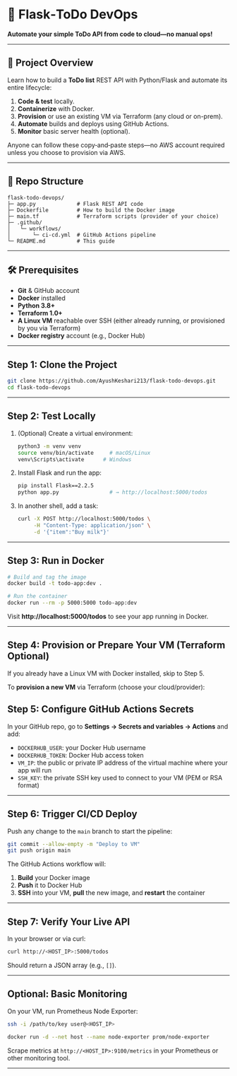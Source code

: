 # 🚀 Flask‑ToDo DevOps

**Automate your simple ToDo API from code to cloud—no manual ops!**

---

## 🎯 Project Overview

Learn how to build a **ToDo list** REST API with Python/Flask and automate its entire lifecycle:

1. **Code & test** locally.
2. **Containerize** with Docker.
3. **Provision** or use an existing VM via Terraform (any cloud or on-prem).
4. **Automate** builds and deploys using GitHub Actions.
5. **Monitor** basic server health (optional).

Anyone can follow these copy‑and‑paste steps—no AWS account required unless you choose to provision via AWS.

---

## 📂 Repo Structure

```text
flask-todo-devops/
├─ app.py             # Flask REST API code
├─ Dockerfile         # How to build the Docker image
├─ main.tf            # Terraform scripts (provider of your choice)
├─ .github/
│   └─ workflows/
│       └─ ci-cd.yml  # GitHub Actions pipeline
└─ README.md          # This guide
```

---

## 🛠 Prerequisites

- **Git** & GitHub account
- **Docker** installed
- **Python 3.8+**
- **Terraform 1.0+**
- **A Linux VM** reachable over SSH (either already running, or provisioned by you via Terraform)
- **Docker registry** account (e.g., Docker Hub)

---

## Step 1: Clone the Project

```bash
git clone https://github.com/AyushKeshari213/flask-todo-devops.git
cd flask-todo-devops
```

---

## Step 2: Test Locally

1. (Optional) Create a virtual environment:
   ```bash
   python3 -m venv venv
   source venv/bin/activate     # macOS/Linux
   venv\Scripts\activate      # Windows
   ```
2. Install Flask and run the app:
   ```bash
   pip install Flask==2.2.5
   python app.py                # → http://localhost:5000/todos
   ```
3. In another shell, add a task:
   ```bash
   curl -X POST http://localhost:5000/todos \
        -H "Content-Type: application/json" \
        -d '{"item":"Buy milk"}'
   ```

---

## Step 3: Run in Docker

```bash
# Build and tag the image
docker build -t todo-app:dev .

# Run the container
docker run --rm -p 5000:5000 todo-app:dev
```

Visit **http://localhost:5000/todos** to see your app running in Docker.

---

## Step 4: Provision or Prepare Your VM (Terraform Optional)

If you already have a Linux VM with Docker installed, skip to Step 5.

To **provision a new VM** via Terraform (choose your cloud/provider):



## Step 5: Configure GitHub Actions Secrets

In your GitHub repo, go to **Settings → Secrets and variables → Actions** and add:

- `DOCKERHUB_USER`: your Docker Hub username
- `DOCKERHUB_TOKEN`: Docker Hub access token
- `VM_IP`: the public or private IP address of the virtual machine where your app will run
- `SSH_KEY`: the private SSH key used to connect to your VM (PEM or RSA format)

---

## Step 6: Trigger CI/CD Deploy

Push any change to the `main` branch to start the pipeline:

```bash
git commit --allow-empty -m "Deploy to VM"
git push origin main
```

The GitHub Actions workflow will:
1. **Build** your Docker image
2. **Push** it to Docker Hub
3. **SSH** into your VM, **pull** the new image, and **restart** the container

---

## Step 7: Verify Your Live API

In your browser or via curl:

```bash
curl http://<HOST_IP>:5000/todos
```
Should return a JSON array (e.g., `[]`).

---

## Optional: Basic Monitoring

On your VM, run Prometheus Node Exporter:

```bash
ssh -i /path/to/key user@<HOST_IP>

docker run -d --net host --name node-exporter prom/node-exporter
```

Scrape metrics at `http://<HOST_IP>:9100/metrics` in your Prometheus or other monitoring tool.

---


